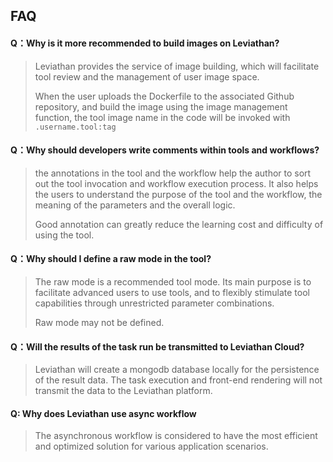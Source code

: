## FAQ

#### Q：Why is it more recommended to build images on Leviathan?

> Leviathan provides the service of image building, which will facilitate tool review and the management of user image space.
>
> When the user uploads the Dockerfile to the associated Github repository, and build the image using the image management function, the tool image name in the code will be invoked with `.username.tool:tag`

#### Q：Why should developers write comments within tools and workflows?

> the annotations in the tool and the workflow help the author to sort out the tool invocation and workflow execution process. It also helps the users to understand the purpose of the tool and the workflow, the meaning of the parameters and the overall logic.
>
> Good annotation can greatly reduce the learning cost and difficulty of using the tool.

#### Q：Why should I define a raw mode in the tool? 

> The raw mode is a recommended tool mode. Its main purpose is to facilitate advanced users to use tools, and to flexibly stimulate tool capabilities through unrestricted parameter combinations.
>
> Raw mode may not be defined.

#### Q：Will the results of the task run be transmitted to Leviathan Cloud?

> Leviathan will create a mongodb database locally for the persistence of the result data. The task execution and front-end rendering will not transmit the data to the Leviathan platform.

#### Q: Why does Leviathan use async workflow

> The asynchronous workflow is considered to have the most efficient and optimized solution for various application scenarios. 
